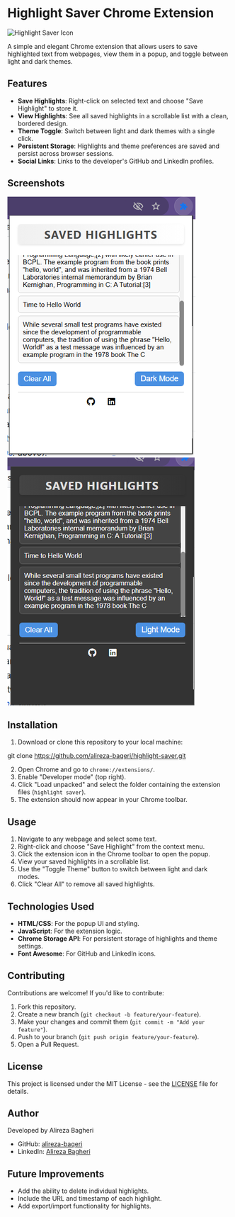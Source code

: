 # Highlight Saver Chrome Extension

![Highlight Saver Icon](icon128.png)

A simple and elegant Chrome extension that allows users to save highlighted text from webpages, view them in a popup, and toggle between light and dark themes.

## Features
- **Save Highlights**: Right-click on selected text and choose "Save Highlight" to store it.
- **View Highlights**: See all saved highlights in a scrollable list with a clean, bordered design.
- **Theme Toggle**: Switch between light and dark themes with a single click.
- **Persistent Storage**: Highlights and theme preferences are saved and persist across browser sessions.
- **Social Links**: Links to the developer's GitHub and LinkedIn profiles.

## Screenshots
![Popup Screenshot](screenshots/popup-light.png)
![Dark Theme Screenshot](screenshots/popup-dark.png)

## Installation
1. Download or clone this repository to your local machine:

git clone https://github.com/alireza-baqeri/highlight-saver.git

2. Open Chrome and go to `chrome://extensions/`.
3. Enable "Developer mode" (top right).
4. Click "Load unpacked" and select the folder containing the extension files (`highlight saver`).
5. The extension should now appear in your Chrome toolbar.

## Usage
1. Navigate to any webpage and select some text.
2. Right-click and choose "Save Highlight" from the context menu.
3. Click the extension icon in the Chrome toolbar to open the popup.
4. View your saved highlights in a scrollable list.
5. Use the "Toggle Theme" button to switch between light and dark modes.
6. Click "Clear All" to remove all saved highlights.

## Technologies Used
- **HTML/CSS**: For the popup UI and styling.
- **JavaScript**: For the extension logic.
- **Chrome Storage API**: For persistent storage of highlights and theme settings.
- **Font Awesome**: For GitHub and LinkedIn icons.

## Contributing
Contributions are welcome! If you'd like to contribute:
1. Fork this repository.
2. Create a new branch (`git checkout -b feature/your-feature`).
3. Make your changes and commit them (`git commit -m "Add your feature"`).
4. Push to your branch (`git push origin feature/your-feature`).
5. Open a Pull Request.

## License
This project is licensed under the MIT License - see the [LICENSE](LICENSE) file for details.

## Author
Developed by Alireza Bagheri  
- GitHub: [alireza-baqeri](https://github.com/alireza-baqeri)  
- LinkedIn: [Alireza Bagheri](https://www.linkedin.com/in/alireza-bagheri-a585b0239/)

## Future Improvements
- Add the ability to delete individual highlights.
- Include the URL and timestamp of each highlight.
- Add export/import functionality for highlights.
